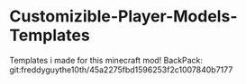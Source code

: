 # Customizible-Player-Models-Templates
Templates i made for this minecraft mod!
BackPack: git:freddyguythe10th/45a2275fbd1596253f2c1007840b7177
